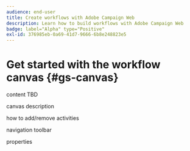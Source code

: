 ```yaml
---
audience: end-user
title: Create workflows with Adobe Campaign Web
description: Learn how to build workflows with Adobe Campaign Web
badge: label="Alpha" type="Positive"
exl-id: 376985eb-0a69-41d7-9666-6b8e248823e5
---
```

# Get started with the workflow canvas {#gs-canvas}

content TBD

canvas description

how to add/remove activities

navigation toolbar

properties
